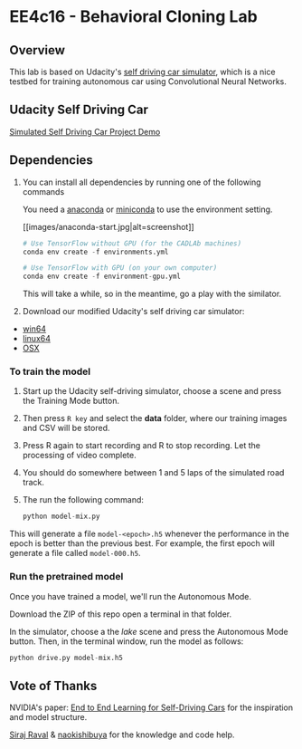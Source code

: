 # EE4c16 - Behavioral Cloning Lab

## Overview

This lab is based on Udacity's [self driving car
simulator](https://github.com/udacity/self-driving-car-sim), which is
a nice testbed for training autonomous car using Convolutional Neural
Networks.

## Udacity Self Driving Car

[Simulated Self Driving Car Project Demo](images/screenshot.jpg)

## Dependencies

1. You can install all dependencies by running one of the following commands

    You need a [anaconda](https://www.continuum.io/downloads) or
    [miniconda](https://conda.io/miniconda.html) to use the
    environment setting.

	[[images/anaconda-start.jpg|alt=screenshot]]


    ```python
    # Use TensorFlow without GPU (for the CADLAb machines)
    conda env create -f environments.yml

    # Use TensorFlow with GPU (on your own computer)
    conda env create -f environment-gpu.yml
    ```

	This will take a while, so in the meantime, go a play with the
	similator.

 2. Download our modified Udacity's self driving car simulator:

*  [win64](https://drive.google.com/file/d/1vs_AbhXxPVL1fjCbRiKItR0U432ANRyh)
*  [linux64](https://drive.google.com/file/d/1ABdmMtDHMl_bRSTyDyH2zqdURkzzl93y)
*  [OSX](https://drive.google.com/open?id=1qqt_Q8pZqQFpvn9xHRMc002ABq-tQQDK)


### To train the model

1. Start up the Udacity self-driving simulator, choose a scene and press the Training Mode button.

2. Then press `R key` and select the **data** folder, where our training images and CSV will be stored.

3. Press R again to start recording and R to stop recording. Let the processing of video complete.

4. You should do somewhere between 1 and 5 laps of the simulated road track.

5. The run the following command:

    ```python
    python model-mix.py
    ```

This will generate a file `model-<epoch>.h5` whenever the performance in the epoch is better than the previous best.  For example, the first epoch will generate a file called `model-000.h5`.

### Run the pretrained model

Once you have trained a model, we'll run the Autonomous Mode. 

Download the ZIP of this repo open a terminal in that folder.

In the simulator, choose a the *lake* scene and press the Autonomous
Mode button. Then, in the terminal window, run the model as follows:

```python
python drive.py model-mix.h5
```




## Vote of Thanks

NVIDIA's paper: [End to End Learning for Self-Driving Cars](http://images.nvidia.com/content/tegra/automotive/images/2016/solutions/pdf/end-to-end-dl-using-px.pdf) for the inspiration and model structure.

[Siraj Raval](https://github.com/llsourcell) & [naokishibuya](https://github.com/naokishibuya) for the knowledge and code help.



